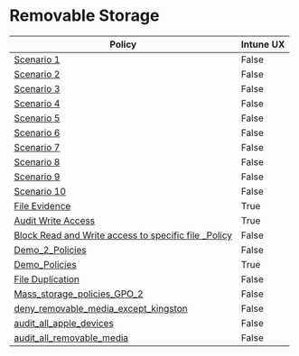 # Removable Storage

| Policy | Intune UX |
|--------|-----------|
| [ Scenario 1 ]( Scenario%201%20GPO%20Policy%20-%20Prevent%20Write%20and%20Execute%20access%20to%20all%20but%20allow%20specific%20approved%20USBs.md) | False |
| [ Scenario 2 ]( Scenario%202%20GPO%20Policy%20-%20Audit%20Write%20and%20Execute%20access%20to%20all%20but%20block%20specific%20unapproved%20USBs.md) | False |
| [ Scenario 3 ]( Scenario%203%20Block%20any%20Removable%20Storage%20and%20CD-DVD.md) | False |
| [ Scenario 4 ]( Scenario%204%20ReadOnly%20to%20Any%20Removable%20Storage%20and%20CD-DVD.md) | False |
| [ Scenario 5 ]( Scenario%205%20Block%20Wirte%20and%20Execute%20but%20allow%20specific%20user%20access%20and%20approved%20USB.md) | False |
| [ Scenario 6 ]( Scenario%206%20Block%20Wirte%20and%20Execute%20but%20allow%20specific%20user%20access%20approved%20USB.md) | False |
| [ Scenario 7 ]( Scenario%207%20WPD%20Policy%20Sample%2C%20e.md) | False |
| [ Scenario 8 ]( Scenario%208%20Audit%20Read_Intune.md) | False |
| [ Scenario 9 ]( Scenario%209%20Block%20Write_Intune.md) | False |
| [ Scenario 10 ]( Scenario%2010%20Audit%20Write_Intune.md) | False |
| [ File Evidence ]( Audit%20File%20Information.md) | True |
| [ Audit Write Access ]( Audit%20Write%20Access.md) | True |
| [ Block Read and Write access to specific file _Policy ]( Block%20Read%20and%20Write%20access%20to%20specific%20file%20_Policy.md) | False |
| [ Demo_2_Policies ]( Demo_2_Policies.md) | False |
| [ Demo_Policies ]( Demo_Policies.md) | True |
| [ File Duplication ]( File%20Duplication.md) | False |
| [ Mass_storage_policies_GPO_2 ]( Mass_storage_policies_GPO_2.md) | False |
| [ deny_removable_media_except_kingston ]( deny_removable_media_except_kingston.md) | False |
| [ audit_all_apple_devices ]( audit_all_apple_devices.md) | False |
| [ audit_all_removable_media ]( audit_all_removable_media.md) | False |
